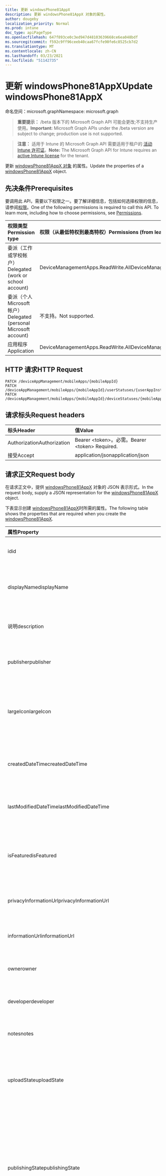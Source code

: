 ```yaml
---
title: 更新 windowsPhone81AppX
description: 更新 windowsPhone81AppX 对象的属性。
author: dougeby
localization_priority: Normal
ms.prod: intune
doc_type: apiPageType
ms.openlocfilehash: 647f893ce0c3ed947d48103639668ce6ea048bdf
ms.sourcegitcommit: f592c9ff96ceeb40caa67fcfe90fe6c8525cb7d2
ms.translationtype: MT
ms.contentlocale: zh-CN
ms.lasthandoff: 03/23/2021
ms.locfileid: "51142735"
---
```

# <a name="update-windowsphone81appx"></a><span data-ttu-id="cdab2-103">更新 windowsPhone81AppX</span><span class="sxs-lookup"><span data-stu-id="cdab2-103">Update windowsPhone81AppX</span></span>

<span data-ttu-id="cdab2-104">命名空间：microsoft.graph</span><span class="sxs-lookup"><span data-stu-id="cdab2-104">Namespace: microsoft.graph</span></span>

> <span data-ttu-id="cdab2-105">**重要提示：** /beta 版本下的 Microsoft Graph API 可能会更改;不支持生产使用。</span><span class="sxs-lookup"><span data-stu-id="cdab2-105">**Important:** Microsoft Graph APIs under the /beta version are subject to change; production use is not supported.</span></span>

> <span data-ttu-id="cdab2-106">**注意：** 适用于 Intune 的 Microsoft Graph API 需要适用于租户的 [活动 Intune 许可证](https://go.microsoft.com/fwlink/?linkid=839381)。</span><span class="sxs-lookup"><span data-stu-id="cdab2-106">**Note:** The Microsoft Graph API for Intune requires an [active Intune license](https://go.microsoft.com/fwlink/?linkid=839381) for the tenant.</span></span>

<span data-ttu-id="cdab2-107">更新 [windowsPhone81AppX 对象](../resources/intune-apps-windowsphone81appx.md) 的属性。</span><span class="sxs-lookup"><span data-stu-id="cdab2-107">Update the properties of a [windowsPhone81AppX](../resources/intune-apps-windowsphone81appx.md) object.</span></span>

## <a name="prerequisites"></a><span data-ttu-id="cdab2-108">先决条件</span><span class="sxs-lookup"><span data-stu-id="cdab2-108">Prerequisites</span></span>
<span data-ttu-id="cdab2-p101">要调用此 API，需要以下权限之一。要了解详细信息，包括如何选择权限的信息，请参阅[权限](/graph/permissions-reference)。</span><span class="sxs-lookup"><span data-stu-id="cdab2-p101">One of the following permissions is required to call this API. To learn more, including how to choose permissions, see [Permissions](/graph/permissions-reference).</span></span>

|<span data-ttu-id="cdab2-111">权限类型</span><span class="sxs-lookup"><span data-stu-id="cdab2-111">Permission type</span></span>|<span data-ttu-id="cdab2-112">权限（从最低特权到最高特权）</span><span class="sxs-lookup"><span data-stu-id="cdab2-112">Permissions (from least to most privileged)</span></span>|
|:---|:---|
|<span data-ttu-id="cdab2-113">委派（工作或学校帐户）</span><span class="sxs-lookup"><span data-stu-id="cdab2-113">Delegated (work or school account)</span></span>|<span data-ttu-id="cdab2-114">DeviceManagementApps.ReadWrite.All</span><span class="sxs-lookup"><span data-stu-id="cdab2-114">DeviceManagementApps.ReadWrite.All</span></span>|
|<span data-ttu-id="cdab2-115">委派（个人 Microsoft 帐户）</span><span class="sxs-lookup"><span data-stu-id="cdab2-115">Delegated (personal Microsoft account)</span></span>|<span data-ttu-id="cdab2-116">不支持。</span><span class="sxs-lookup"><span data-stu-id="cdab2-116">Not supported.</span></span>|
|<span data-ttu-id="cdab2-117">应用程序</span><span class="sxs-lookup"><span data-stu-id="cdab2-117">Application</span></span>|<span data-ttu-id="cdab2-118">DeviceManagementApps.ReadWrite.All</span><span class="sxs-lookup"><span data-stu-id="cdab2-118">DeviceManagementApps.ReadWrite.All</span></span>|

## <a name="http-request"></a><span data-ttu-id="cdab2-119">HTTP 请求</span><span class="sxs-lookup"><span data-stu-id="cdab2-119">HTTP Request</span></span>
<!-- {
  "blockType": "ignored"
}
-->
``` http
PATCH /deviceAppManagement/mobileApps/{mobileAppId}
PATCH /deviceAppManagement/mobileApps/{mobileAppId}/userStatuses/{userAppInstallStatusId}/app
PATCH /deviceAppManagement/mobileApps/{mobileAppId}/deviceStatuses/{mobileAppInstallStatusId}/app
```

## <a name="request-headers"></a><span data-ttu-id="cdab2-120">请求标头</span><span class="sxs-lookup"><span data-stu-id="cdab2-120">Request headers</span></span>
|<span data-ttu-id="cdab2-121">标头</span><span class="sxs-lookup"><span data-stu-id="cdab2-121">Header</span></span>|<span data-ttu-id="cdab2-122">值</span><span class="sxs-lookup"><span data-stu-id="cdab2-122">Value</span></span>|
|:---|:---|
|<span data-ttu-id="cdab2-123">Authorization</span><span class="sxs-lookup"><span data-stu-id="cdab2-123">Authorization</span></span>|<span data-ttu-id="cdab2-124">Bearer &lt;token&gt;。必需。</span><span class="sxs-lookup"><span data-stu-id="cdab2-124">Bearer &lt;token&gt; Required.</span></span>|
|<span data-ttu-id="cdab2-125">接受</span><span class="sxs-lookup"><span data-stu-id="cdab2-125">Accept</span></span>|<span data-ttu-id="cdab2-126">application/json</span><span class="sxs-lookup"><span data-stu-id="cdab2-126">application/json</span></span>|

## <a name="request-body"></a><span data-ttu-id="cdab2-127">请求正文</span><span class="sxs-lookup"><span data-stu-id="cdab2-127">Request body</span></span>
<span data-ttu-id="cdab2-128">在请求正文中，提供 [windowsPhone81AppX](../resources/intune-apps-windowsphone81appx.md) 对象的 JSON 表示形式。</span><span class="sxs-lookup"><span data-stu-id="cdab2-128">In the request body, supply a JSON representation for the [windowsPhone81AppX](../resources/intune-apps-windowsphone81appx.md) object.</span></span>

<span data-ttu-id="cdab2-129">下表显示创建 [windowsPhone81AppX](../resources/intune-apps-windowsphone81appx.md)时所需的属性。</span><span class="sxs-lookup"><span data-stu-id="cdab2-129">The following table shows the properties that are required when you create the [windowsPhone81AppX](../resources/intune-apps-windowsphone81appx.md).</span></span>

|<span data-ttu-id="cdab2-130">属性</span><span class="sxs-lookup"><span data-stu-id="cdab2-130">Property</span></span>|<span data-ttu-id="cdab2-131">类型</span><span class="sxs-lookup"><span data-stu-id="cdab2-131">Type</span></span>|<span data-ttu-id="cdab2-132">说明</span><span class="sxs-lookup"><span data-stu-id="cdab2-132">Description</span></span>|
|:---|:---|:---|
|<span data-ttu-id="cdab2-133">id</span><span class="sxs-lookup"><span data-stu-id="cdab2-133">id</span></span>|<span data-ttu-id="cdab2-134">String</span><span class="sxs-lookup"><span data-stu-id="cdab2-134">String</span></span>|<span data-ttu-id="cdab2-135">实体的键。</span><span class="sxs-lookup"><span data-stu-id="cdab2-135">Key of the entity.</span></span> <span data-ttu-id="cdab2-136">继承自 [mobileApp](../resources/intune-shared-mobileapp.md)</span><span class="sxs-lookup"><span data-stu-id="cdab2-136">Inherited from [mobileApp](../resources/intune-shared-mobileapp.md)</span></span>|
|<span data-ttu-id="cdab2-137">displayName</span><span class="sxs-lookup"><span data-stu-id="cdab2-137">displayName</span></span>|<span data-ttu-id="cdab2-138">String</span><span class="sxs-lookup"><span data-stu-id="cdab2-138">String</span></span>|<span data-ttu-id="cdab2-139">管理员提供或导入的应用标题。</span><span class="sxs-lookup"><span data-stu-id="cdab2-139">The admin provided or imported title of the app.</span></span> <span data-ttu-id="cdab2-140">继承自 [mobileApp](../resources/intune-shared-mobileapp.md)</span><span class="sxs-lookup"><span data-stu-id="cdab2-140">Inherited from [mobileApp](../resources/intune-shared-mobileapp.md)</span></span>|
|<span data-ttu-id="cdab2-141">说明</span><span class="sxs-lookup"><span data-stu-id="cdab2-141">description</span></span>|<span data-ttu-id="cdab2-142">String</span><span class="sxs-lookup"><span data-stu-id="cdab2-142">String</span></span>|<span data-ttu-id="cdab2-143">应用的说明。</span><span class="sxs-lookup"><span data-stu-id="cdab2-143">The description of the app.</span></span> <span data-ttu-id="cdab2-144">继承自 [mobileApp](../resources/intune-shared-mobileapp.md)</span><span class="sxs-lookup"><span data-stu-id="cdab2-144">Inherited from [mobileApp](../resources/intune-shared-mobileapp.md)</span></span>|
|<span data-ttu-id="cdab2-145">publisher</span><span class="sxs-lookup"><span data-stu-id="cdab2-145">publisher</span></span>|<span data-ttu-id="cdab2-146">String</span><span class="sxs-lookup"><span data-stu-id="cdab2-146">String</span></span>|<span data-ttu-id="cdab2-147">应用的发布者。</span><span class="sxs-lookup"><span data-stu-id="cdab2-147">The publisher of the app.</span></span> <span data-ttu-id="cdab2-148">继承自 [mobileApp](../resources/intune-shared-mobileapp.md)</span><span class="sxs-lookup"><span data-stu-id="cdab2-148">Inherited from [mobileApp](../resources/intune-shared-mobileapp.md)</span></span>|
|<span data-ttu-id="cdab2-149">largeIcon</span><span class="sxs-lookup"><span data-stu-id="cdab2-149">largeIcon</span></span>|[<span data-ttu-id="cdab2-150">mimeContent</span><span class="sxs-lookup"><span data-stu-id="cdab2-150">mimeContent</span></span>](../resources/intune-shared-mimecontent.md)|<span data-ttu-id="cdab2-151">要显示在应用详细信息中并用于图标上传的大图标。</span><span class="sxs-lookup"><span data-stu-id="cdab2-151">The large icon, to be displayed in the app details and used for upload of the icon.</span></span> <span data-ttu-id="cdab2-152">继承自 [mobileApp](../resources/intune-shared-mobileapp.md)</span><span class="sxs-lookup"><span data-stu-id="cdab2-152">Inherited from [mobileApp](../resources/intune-shared-mobileapp.md)</span></span>|
|<span data-ttu-id="cdab2-153">createdDateTime</span><span class="sxs-lookup"><span data-stu-id="cdab2-153">createdDateTime</span></span>|<span data-ttu-id="cdab2-154">DateTimeOffset</span><span class="sxs-lookup"><span data-stu-id="cdab2-154">DateTimeOffset</span></span>|<span data-ttu-id="cdab2-155">创建应用的日期和时间。</span><span class="sxs-lookup"><span data-stu-id="cdab2-155">The date and time the app was created.</span></span> <span data-ttu-id="cdab2-156">继承自 [mobileApp](../resources/intune-shared-mobileapp.md)</span><span class="sxs-lookup"><span data-stu-id="cdab2-156">Inherited from [mobileApp](../resources/intune-shared-mobileapp.md)</span></span>|
|<span data-ttu-id="cdab2-157">lastModifiedDateTime</span><span class="sxs-lookup"><span data-stu-id="cdab2-157">lastModifiedDateTime</span></span>|<span data-ttu-id="cdab2-158">DateTimeOffset</span><span class="sxs-lookup"><span data-stu-id="cdab2-158">DateTimeOffset</span></span>|<span data-ttu-id="cdab2-159">上次修改应用的日期和时间。</span><span class="sxs-lookup"><span data-stu-id="cdab2-159">The date and time the app was last modified.</span></span> <span data-ttu-id="cdab2-160">继承自 [mobileApp](../resources/intune-shared-mobileapp.md)</span><span class="sxs-lookup"><span data-stu-id="cdab2-160">Inherited from [mobileApp](../resources/intune-shared-mobileapp.md)</span></span>|
|<span data-ttu-id="cdab2-161">isFeatured</span><span class="sxs-lookup"><span data-stu-id="cdab2-161">isFeatured</span></span>|<span data-ttu-id="cdab2-162">Boolean</span><span class="sxs-lookup"><span data-stu-id="cdab2-162">Boolean</span></span>|<span data-ttu-id="cdab2-163">指示应用是否被管理员标记为特色的值。继承自 [mobileApp](../resources/intune-shared-mobileapp.md)</span><span class="sxs-lookup"><span data-stu-id="cdab2-163">The value indicating whether the app is marked as featured by the admin. Inherited from [mobileApp](../resources/intune-shared-mobileapp.md)</span></span>|
|<span data-ttu-id="cdab2-164">privacyInformationUrl</span><span class="sxs-lookup"><span data-stu-id="cdab2-164">privacyInformationUrl</span></span>|<span data-ttu-id="cdab2-165">String</span><span class="sxs-lookup"><span data-stu-id="cdab2-165">String</span></span>|<span data-ttu-id="cdab2-166">隐私声明 URL。</span><span class="sxs-lookup"><span data-stu-id="cdab2-166">The privacy statement Url.</span></span> <span data-ttu-id="cdab2-167">继承自 [mobileApp](../resources/intune-shared-mobileapp.md)</span><span class="sxs-lookup"><span data-stu-id="cdab2-167">Inherited from [mobileApp](../resources/intune-shared-mobileapp.md)</span></span>|
|<span data-ttu-id="cdab2-168">informationUrl</span><span class="sxs-lookup"><span data-stu-id="cdab2-168">informationUrl</span></span>|<span data-ttu-id="cdab2-169">String</span><span class="sxs-lookup"><span data-stu-id="cdab2-169">String</span></span>|<span data-ttu-id="cdab2-170">详细信息 URL。</span><span class="sxs-lookup"><span data-stu-id="cdab2-170">The more information Url.</span></span> <span data-ttu-id="cdab2-171">继承自 [mobileApp](../resources/intune-shared-mobileapp.md)</span><span class="sxs-lookup"><span data-stu-id="cdab2-171">Inherited from [mobileApp](../resources/intune-shared-mobileapp.md)</span></span>|
|<span data-ttu-id="cdab2-172">owner</span><span class="sxs-lookup"><span data-stu-id="cdab2-172">owner</span></span>|<span data-ttu-id="cdab2-173">String</span><span class="sxs-lookup"><span data-stu-id="cdab2-173">String</span></span>|<span data-ttu-id="cdab2-174">应用的所有者。</span><span class="sxs-lookup"><span data-stu-id="cdab2-174">The owner of the app.</span></span> <span data-ttu-id="cdab2-175">继承自 [mobileApp](../resources/intune-shared-mobileapp.md)</span><span class="sxs-lookup"><span data-stu-id="cdab2-175">Inherited from [mobileApp](../resources/intune-shared-mobileapp.md)</span></span>|
|<span data-ttu-id="cdab2-176">developer</span><span class="sxs-lookup"><span data-stu-id="cdab2-176">developer</span></span>|<span data-ttu-id="cdab2-177">String</span><span class="sxs-lookup"><span data-stu-id="cdab2-177">String</span></span>|<span data-ttu-id="cdab2-178">应用的开发者。</span><span class="sxs-lookup"><span data-stu-id="cdab2-178">The developer of the app.</span></span> <span data-ttu-id="cdab2-179">继承自 [mobileApp](../resources/intune-shared-mobileapp.md)</span><span class="sxs-lookup"><span data-stu-id="cdab2-179">Inherited from [mobileApp](../resources/intune-shared-mobileapp.md)</span></span>|
|<span data-ttu-id="cdab2-180">notes</span><span class="sxs-lookup"><span data-stu-id="cdab2-180">notes</span></span>|<span data-ttu-id="cdab2-181">String</span><span class="sxs-lookup"><span data-stu-id="cdab2-181">String</span></span>|<span data-ttu-id="cdab2-182">应用的备注。</span><span class="sxs-lookup"><span data-stu-id="cdab2-182">Notes for the app.</span></span> <span data-ttu-id="cdab2-183">继承自 [mobileApp](../resources/intune-shared-mobileapp.md)</span><span class="sxs-lookup"><span data-stu-id="cdab2-183">Inherited from [mobileApp](../resources/intune-shared-mobileapp.md)</span></span>|
|<span data-ttu-id="cdab2-184">uploadState</span><span class="sxs-lookup"><span data-stu-id="cdab2-184">uploadState</span></span>|<span data-ttu-id="cdab2-185">Int32</span><span class="sxs-lookup"><span data-stu-id="cdab2-185">Int32</span></span>|<span data-ttu-id="cdab2-186">上载状态。</span><span class="sxs-lookup"><span data-stu-id="cdab2-186">The upload state.</span></span> <span data-ttu-id="cdab2-187">可能的值是：0 - `Not Ready` 、1 - `Ready` 、2 - `Processing` 。</span><span class="sxs-lookup"><span data-stu-id="cdab2-187">Possible values are: 0 - `Not Ready`, 1 - `Ready`, 2 - `Processing`.</span></span> <span data-ttu-id="cdab2-188">继承自 [mobileApp](../resources/intune-shared-mobileapp.md)</span><span class="sxs-lookup"><span data-stu-id="cdab2-188">Inherited from [mobileApp](../resources/intune-shared-mobileapp.md)</span></span>|
|<span data-ttu-id="cdab2-189">publishingState</span><span class="sxs-lookup"><span data-stu-id="cdab2-189">publishingState</span></span>|[<span data-ttu-id="cdab2-190">mobileAppPublishingState</span><span class="sxs-lookup"><span data-stu-id="cdab2-190">mobileAppPublishingState</span></span>](../resources/intune-apps-mobileapppublishingstate.md)|<span data-ttu-id="cdab2-191">应用的发布状态。</span><span class="sxs-lookup"><span data-stu-id="cdab2-191">The publishing state for the app.</span></span> <span data-ttu-id="cdab2-192">除非应用已发布，否则无法分配应用。</span><span class="sxs-lookup"><span data-stu-id="cdab2-192">The app cannot be assigned unless the app is published.</span></span> <span data-ttu-id="cdab2-193">继承自 [mobileApp](../resources/intune-shared-mobileapp.md)。</span><span class="sxs-lookup"><span data-stu-id="cdab2-193">Inherited from [mobileApp](../resources/intune-shared-mobileapp.md).</span></span> <span data-ttu-id="cdab2-194">可取值为：`notPublished`、`processing`、`published`。</span><span class="sxs-lookup"><span data-stu-id="cdab2-194">Possible values are: `notPublished`, `processing`, `published`.</span></span>|
|<span data-ttu-id="cdab2-195">isAssigned</span><span class="sxs-lookup"><span data-stu-id="cdab2-195">isAssigned</span></span>|<span data-ttu-id="cdab2-196">Boolean</span><span class="sxs-lookup"><span data-stu-id="cdab2-196">Boolean</span></span>|<span data-ttu-id="cdab2-197">指示是否将应用分配给至少一个组的值。</span><span class="sxs-lookup"><span data-stu-id="cdab2-197">The value indicating whether the app is assigned to at least one group.</span></span> <span data-ttu-id="cdab2-198">继承自 [mobileApp](../resources/intune-shared-mobileapp.md)</span><span class="sxs-lookup"><span data-stu-id="cdab2-198">Inherited from [mobileApp](../resources/intune-shared-mobileapp.md)</span></span>|
|<span data-ttu-id="cdab2-199">roleScopeTagIds</span><span class="sxs-lookup"><span data-stu-id="cdab2-199">roleScopeTagIds</span></span>|<span data-ttu-id="cdab2-200">String collection</span><span class="sxs-lookup"><span data-stu-id="cdab2-200">String collection</span></span>|<span data-ttu-id="cdab2-201">此移动应用的范围标记 ID 列表。</span><span class="sxs-lookup"><span data-stu-id="cdab2-201">List of scope tag ids for this mobile app.</span></span> <span data-ttu-id="cdab2-202">继承自 [mobileApp](../resources/intune-shared-mobileapp.md)</span><span class="sxs-lookup"><span data-stu-id="cdab2-202">Inherited from [mobileApp](../resources/intune-shared-mobileapp.md)</span></span>|
|<span data-ttu-id="cdab2-203">dependentAppCount</span><span class="sxs-lookup"><span data-stu-id="cdab2-203">dependentAppCount</span></span>|<span data-ttu-id="cdab2-204">Int32</span><span class="sxs-lookup"><span data-stu-id="cdab2-204">Int32</span></span>|<span data-ttu-id="cdab2-205">子应用具有的依赖项总数。</span><span class="sxs-lookup"><span data-stu-id="cdab2-205">The total number of dependencies the child app has.</span></span> <span data-ttu-id="cdab2-206">继承自 [mobileApp](../resources/intune-shared-mobileapp.md)</span><span class="sxs-lookup"><span data-stu-id="cdab2-206">Inherited from [mobileApp](../resources/intune-shared-mobileapp.md)</span></span>|
|<span data-ttu-id="cdab2-207">supersedingAppCount</span><span class="sxs-lookup"><span data-stu-id="cdab2-207">supersedingAppCount</span></span>|<span data-ttu-id="cdab2-208">Int32</span><span class="sxs-lookup"><span data-stu-id="cdab2-208">Int32</span></span>|<span data-ttu-id="cdab2-209">此应用直接或间接取代的应用总数。</span><span class="sxs-lookup"><span data-stu-id="cdab2-209">The total number of apps this app directly or indirectly supersedes.</span></span> <span data-ttu-id="cdab2-210">继承自 [mobileApp](../resources/intune-shared-mobileapp.md)</span><span class="sxs-lookup"><span data-stu-id="cdab2-210">Inherited from [mobileApp](../resources/intune-shared-mobileapp.md)</span></span>|
|<span data-ttu-id="cdab2-211">supersededAppCount</span><span class="sxs-lookup"><span data-stu-id="cdab2-211">supersededAppCount</span></span>|<span data-ttu-id="cdab2-212">Int32</span><span class="sxs-lookup"><span data-stu-id="cdab2-212">Int32</span></span>|<span data-ttu-id="cdab2-213">此应用直接或间接被取代的应用总数。</span><span class="sxs-lookup"><span data-stu-id="cdab2-213">The total number of apps this app is directly or indirectly superseded by.</span></span> <span data-ttu-id="cdab2-214">继承自 [mobileApp](../resources/intune-shared-mobileapp.md)</span><span class="sxs-lookup"><span data-stu-id="cdab2-214">Inherited from [mobileApp](../resources/intune-shared-mobileapp.md)</span></span>|
|<span data-ttu-id="cdab2-215">committedContentVersion</span><span class="sxs-lookup"><span data-stu-id="cdab2-215">committedContentVersion</span></span>|<span data-ttu-id="cdab2-216">String</span><span class="sxs-lookup"><span data-stu-id="cdab2-216">String</span></span>|<span data-ttu-id="cdab2-217">内部提交的内容版本。</span><span class="sxs-lookup"><span data-stu-id="cdab2-217">The internal committed content version.</span></span> <span data-ttu-id="cdab2-218">继承自 [mobileLobApp](../resources/intune-apps-mobilelobapp.md)</span><span class="sxs-lookup"><span data-stu-id="cdab2-218">Inherited from [mobileLobApp](../resources/intune-apps-mobilelobapp.md)</span></span>|
|<span data-ttu-id="cdab2-219">fileName</span><span class="sxs-lookup"><span data-stu-id="cdab2-219">fileName</span></span>|<span data-ttu-id="cdab2-220">String</span><span class="sxs-lookup"><span data-stu-id="cdab2-220">String</span></span>|<span data-ttu-id="cdab2-221">主 Lob 应用程序文件的名称。</span><span class="sxs-lookup"><span data-stu-id="cdab2-221">The name of the main Lob application file.</span></span> <span data-ttu-id="cdab2-222">继承自 [mobileLobApp](../resources/intune-apps-mobilelobapp.md)</span><span class="sxs-lookup"><span data-stu-id="cdab2-222">Inherited from [mobileLobApp](../resources/intune-apps-mobilelobapp.md)</span></span>|
|<span data-ttu-id="cdab2-223">size</span><span class="sxs-lookup"><span data-stu-id="cdab2-223">size</span></span>|<span data-ttu-id="cdab2-224">Int64</span><span class="sxs-lookup"><span data-stu-id="cdab2-224">Int64</span></span>|<span data-ttu-id="cdab2-225">总大小，包括所有已上传文件。</span><span class="sxs-lookup"><span data-stu-id="cdab2-225">The total size, including all uploaded files.</span></span> <span data-ttu-id="cdab2-226">继承自 [mobileLobApp](../resources/intune-apps-mobilelobapp.md)</span><span class="sxs-lookup"><span data-stu-id="cdab2-226">Inherited from [mobileLobApp](../resources/intune-apps-mobilelobapp.md)</span></span>|
|<span data-ttu-id="cdab2-227">applicableArchitectures</span><span class="sxs-lookup"><span data-stu-id="cdab2-227">applicableArchitectures</span></span>|[<span data-ttu-id="cdab2-228">windowsArchitecture</span><span class="sxs-lookup"><span data-stu-id="cdab2-228">windowsArchitecture</span></span>](../resources/intune-apps-windowsarchitecture.md)|<span data-ttu-id="cdab2-229">可运行此应用的 Windows 体系结构。</span><span class="sxs-lookup"><span data-stu-id="cdab2-229">The Windows architecture(s) for which this app can run on.</span></span> <span data-ttu-id="cdab2-230">可取值为：`none`、`x86`、`x64`、`arm`、`neutral`、`arm64`。</span><span class="sxs-lookup"><span data-stu-id="cdab2-230">Possible values are: `none`, `x86`, `x64`, `arm`, `neutral`, `arm64`.</span></span>|
|<span data-ttu-id="cdab2-231">identityName</span><span class="sxs-lookup"><span data-stu-id="cdab2-231">identityName</span></span>|<span data-ttu-id="cdab2-232">String</span><span class="sxs-lookup"><span data-stu-id="cdab2-232">String</span></span>|<span data-ttu-id="cdab2-233">标识名称。</span><span class="sxs-lookup"><span data-stu-id="cdab2-233">The Identity Name.</span></span>|
|<span data-ttu-id="cdab2-234">identityPublisherHash</span><span class="sxs-lookup"><span data-stu-id="cdab2-234">identityPublisherHash</span></span>|<span data-ttu-id="cdab2-235">String</span><span class="sxs-lookup"><span data-stu-id="cdab2-235">String</span></span>|<span data-ttu-id="cdab2-236">标识发布者哈希。</span><span class="sxs-lookup"><span data-stu-id="cdab2-236">The Identity Publisher Hash.</span></span>|
|<span data-ttu-id="cdab2-237">identityResourceIdentifier</span><span class="sxs-lookup"><span data-stu-id="cdab2-237">identityResourceIdentifier</span></span>|<span data-ttu-id="cdab2-238">String</span><span class="sxs-lookup"><span data-stu-id="cdab2-238">String</span></span>|<span data-ttu-id="cdab2-239">标识资源标识符。</span><span class="sxs-lookup"><span data-stu-id="cdab2-239">The Identity Resource Identifier.</span></span>|
|<span data-ttu-id="cdab2-240">minimumSupportedOperatingSystem</span><span class="sxs-lookup"><span data-stu-id="cdab2-240">minimumSupportedOperatingSystem</span></span>|[<span data-ttu-id="cdab2-241">windowsMinimumOperatingSystem</span><span class="sxs-lookup"><span data-stu-id="cdab2-241">windowsMinimumOperatingSystem</span></span>](../resources/intune-apps-windowsminimumoperatingsystem.md)|<span data-ttu-id="cdab2-242">最低适用操作系统的值。</span><span class="sxs-lookup"><span data-stu-id="cdab2-242">The value for the minimum applicable operating system.</span></span>|
|<span data-ttu-id="cdab2-243">phoneProductIdentifier</span><span class="sxs-lookup"><span data-stu-id="cdab2-243">phoneProductIdentifier</span></span>|<span data-ttu-id="cdab2-244">String</span><span class="sxs-lookup"><span data-stu-id="cdab2-244">String</span></span>|<span data-ttu-id="cdab2-245">电话产品标识符。</span><span class="sxs-lookup"><span data-stu-id="cdab2-245">The Phone Product Identifier.</span></span>|
|<span data-ttu-id="cdab2-246">phonePublisherId</span><span class="sxs-lookup"><span data-stu-id="cdab2-246">phonePublisherId</span></span>|<span data-ttu-id="cdab2-247">String</span><span class="sxs-lookup"><span data-stu-id="cdab2-247">String</span></span>|<span data-ttu-id="cdab2-248">电话发布者 ID。</span><span class="sxs-lookup"><span data-stu-id="cdab2-248">The Phone Publisher Id.</span></span>|
|<span data-ttu-id="cdab2-249">identityVersion</span><span class="sxs-lookup"><span data-stu-id="cdab2-249">identityVersion</span></span>|<span data-ttu-id="cdab2-250">String</span><span class="sxs-lookup"><span data-stu-id="cdab2-250">String</span></span>|<span data-ttu-id="cdab2-251">标识版本。</span><span class="sxs-lookup"><span data-stu-id="cdab2-251">The identity version.</span></span>|



## <a name="response"></a><span data-ttu-id="cdab2-252">响应</span><span class="sxs-lookup"><span data-stu-id="cdab2-252">Response</span></span>
<span data-ttu-id="cdab2-253">如果成功，此方法在响应正文中返回 响应代码和更新 `200 OK` 的 [windowsPhone81AppX](../resources/intune-apps-windowsphone81appx.md) 对象。</span><span class="sxs-lookup"><span data-stu-id="cdab2-253">If successful, this method returns a `200 OK` response code and an updated [windowsPhone81AppX](../resources/intune-apps-windowsphone81appx.md) object in the response body.</span></span>

## <a name="example"></a><span data-ttu-id="cdab2-254">示例</span><span class="sxs-lookup"><span data-stu-id="cdab2-254">Example</span></span>

### <a name="request"></a><span data-ttu-id="cdab2-255">请求</span><span class="sxs-lookup"><span data-stu-id="cdab2-255">Request</span></span>
<span data-ttu-id="cdab2-256">下面是一个请求示例。</span><span class="sxs-lookup"><span data-stu-id="cdab2-256">Here is an example of the request.</span></span>
``` http
PATCH https://graph.microsoft.com/beta/deviceAppManagement/mobileApps/{mobileAppId}
Content-type: application/json
Content-length: 1616

{
  "@odata.type": "#microsoft.graph.windowsPhone81AppX",
  "displayName": "Display Name value",
  "description": "Description value",
  "publisher": "Publisher value",
  "largeIcon": {
    "@odata.type": "microsoft.graph.mimeContent",
    "type": "Type value",
    "value": "dmFsdWU="
  },
  "isFeatured": true,
  "privacyInformationUrl": "https://example.com/privacyInformationUrl/",
  "informationUrl": "https://example.com/informationUrl/",
  "owner": "Owner value",
  "developer": "Developer value",
  "notes": "Notes value",
  "uploadState": 11,
  "publishingState": "processing",
  "isAssigned": true,
  "roleScopeTagIds": [
    "Role Scope Tag Ids value"
  ],
  "dependentAppCount": 1,
  "supersedingAppCount": 3,
  "supersededAppCount": 2,
  "committedContentVersion": "Committed Content Version value",
  "fileName": "File Name value",
  "size": 4,
  "applicableArchitectures": "x86",
  "identityName": "Identity Name value",
  "identityPublisherHash": "Identity Publisher Hash value",
  "identityResourceIdentifier": "Identity Resource Identifier value",
  "minimumSupportedOperatingSystem": {
    "@odata.type": "microsoft.graph.windowsMinimumOperatingSystem",
    "v8_0": true,
    "v8_1": true,
    "v10_0": true,
    "v10_1607": true,
    "v10_1703": true,
    "v10_1709": true,
    "v10_1803": true,
    "v10_1809": true,
    "v10_1903": true,
    "v10_1909": true,
    "v10_2004": true
  },
  "phoneProductIdentifier": "Phone Product Identifier value",
  "phonePublisherId": "Phone Publisher Id value",
  "identityVersion": "Identity Version value"
}
```

### <a name="response"></a><span data-ttu-id="cdab2-257">响应</span><span class="sxs-lookup"><span data-stu-id="cdab2-257">Response</span></span>
<span data-ttu-id="cdab2-p125">下面是一个响应示例。注意：为了简单起见，可能会将此处所示的响应对象截断。将从实际调用中返回所有属性。</span><span class="sxs-lookup"><span data-stu-id="cdab2-p125">Here is an example of the response. Note: The response object shown here may be truncated for brevity. All of the properties will be returned from an actual call.</span></span>
``` http
HTTP/1.1 200 OK
Content-Type: application/json
Content-Length: 1788

{
  "@odata.type": "#microsoft.graph.windowsPhone81AppX",
  "id": "4ff27f80-7f80-4ff2-807f-f24f807ff24f",
  "displayName": "Display Name value",
  "description": "Description value",
  "publisher": "Publisher value",
  "largeIcon": {
    "@odata.type": "microsoft.graph.mimeContent",
    "type": "Type value",
    "value": "dmFsdWU="
  },
  "createdDateTime": "2017-01-01T00:02:43.5775965-08:00",
  "lastModifiedDateTime": "2017-01-01T00:00:35.1329464-08:00",
  "isFeatured": true,
  "privacyInformationUrl": "https://example.com/privacyInformationUrl/",
  "informationUrl": "https://example.com/informationUrl/",
  "owner": "Owner value",
  "developer": "Developer value",
  "notes": "Notes value",
  "uploadState": 11,
  "publishingState": "processing",
  "isAssigned": true,
  "roleScopeTagIds": [
    "Role Scope Tag Ids value"
  ],
  "dependentAppCount": 1,
  "supersedingAppCount": 3,
  "supersededAppCount": 2,
  "committedContentVersion": "Committed Content Version value",
  "fileName": "File Name value",
  "size": 4,
  "applicableArchitectures": "x86",
  "identityName": "Identity Name value",
  "identityPublisherHash": "Identity Publisher Hash value",
  "identityResourceIdentifier": "Identity Resource Identifier value",
  "minimumSupportedOperatingSystem": {
    "@odata.type": "microsoft.graph.windowsMinimumOperatingSystem",
    "v8_0": true,
    "v8_1": true,
    "v10_0": true,
    "v10_1607": true,
    "v10_1703": true,
    "v10_1709": true,
    "v10_1803": true,
    "v10_1809": true,
    "v10_1903": true,
    "v10_1909": true,
    "v10_2004": true
  },
  "phoneProductIdentifier": "Phone Product Identifier value",
  "phonePublisherId": "Phone Publisher Id value",
  "identityVersion": "Identity Version value"
}
```




